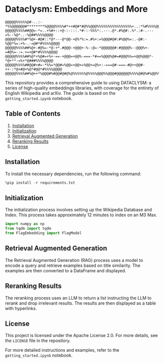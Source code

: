 # Dataclysm: Embeddings and More
```
@@@@@%%%%%@#-..:-*%%@@@@@@#********%@@@@%%%%#*++#@#*#@%%@@@%%%%%%%%%%%%%%%%+..:*%#%%%%@@@@
@@@@@%%%%##@@=-*=..+%#+::+@-:-:::.*#-:-%%%*:.---.@*.#%@#:.%*.:#-.---=%--%@*..-%@##%%%%@@@@
@@@@@%%%%#*%@+-#@#::*@*---@*@@-+@%*%:=.#%+:=%@@@#@#:#%@@%=:.-@#:-%@@*%=:+%-.-=@#*#%%%%@@@@
@@@@@%%%%##%@+-#@%=-*@-+*.#@@@-+@@@+-%-:@=-*@@@@@@#:#@@@@%-:@@@%+-=#@%=-:=.+=+@#*#%%%%@@@@
@@@@@%%%%##%@*+%@#=+%+-==-+@@@=+@@%-===-*#==%@@@%@#=#@@@%%=+@@%@@@*-*@+**-=%+*@###%%%%@@@@
@@@@@%%%%##@@#+#=-*%%=*@@#=%@@=+@@+=%@@+=@%+:-===@#-===-#@++@@#-++-:*@+#@+%@*#@@*#%%%%@@@@
@@@@@%%%%##%@++*%@@@#%#@@#@#@%@%%%%%%@%%%%@@@%%@@@#@@@@@@%%%%@#@%#%@@%%#@@@%*+@%*#%%%%@@@@
```
This repository provides a comprehensive guide to using DATACLYSM: a series of high-quality embeddings libraries, with coverage for the entirety of English Wikipedia and arXiv. The guide is based on the `getting_started.ipynb` notebook.

## Table of Contents
1. [Installation](#installation)
2. [Initialization](#initialization)
3. [Retrieval Augmented Generation](#retrieval-augmented-generation)
4. [Reranking Results](#reranking-results)
5. [License](#license)

## Installation
To install the necessary dependencies, run the following command:
```python
%pip install -r requirements.txt
```

## Initialization
The initialization process involves setting up the Wikipedia Database and Index. This process takes approximately 12 minutes to index on an M3 Max.
```python
import numpy as np
from tqdm import tqdm
from FlagEmbedding import FlagModel
```

## Retrieval Augmented Generation
The Retrieval Augmented Generation (RAG) process uses a model to encode a query and retrieve examples based on title similarity. The examples are then converted to a DataFrame and displayed.

## Reranking Results
The reranking process uses an LLM to return a list instructing the LLM to rerank and drop irrelevant results. The results are then displayed as a table with hyperlinks.

## License
This project is licensed under the Apache License 2.0. For more details, see the `LICENSE` file in the repository.

For more detailed instructions and examples, refer to the `getting_started.ipynb` notebook.
